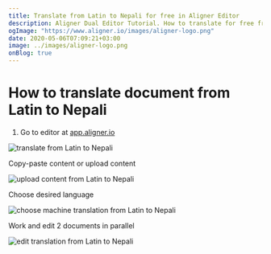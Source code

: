 ```yaml
---
title: Translate from Latin to Nepali for free in Aligner Editor
description: Aligner Dual Editor Tutorial. How to translate for free from Latin to Nepali. Aligner is multilingual document management platform. 
ogImage: "https://www.aligner.io/images/aligner-logo.png"
date: 2020-05-06T07:09:21+03:00
image: ../images/aligner-logo.png
onBlog: true
---
```


# How to translate document from Latin to Nepali

1. Go to editor at [app.aligner.io](https://app.aligner.io "Aligner App web page")

![translate from Latin to Nepali](../aligner-blank-editor.png "translate from Latin to Nepali")

Copy-paste content or upload content

![upload content from Latin to Nepali](../aligner-uploaded-document.png "upload content from Latin to Nepali")

Choose desired language

![choose machine translation from Latin to Nepali](../aligner-language-dropdown.png "choose machine translation from Latin to Nepali")

Work and edit 2 documents in parallel

![edit translation from Latin to Nepali](../aligner-double-sitded-editor.png "edit translation from Latin to Nepali")

